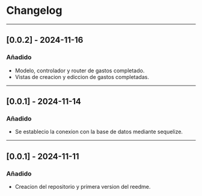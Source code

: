 # Changelog

---

## [0.0.2] - 2024-11-16
### Añadido
- Modelo, controlador y router de gastos completado.
- Vistas de creacion y ediccion de gastos completadas.

---

## [0.0.1] - 2024-11-14
### Añadido
- Se establecio la conexion con la base de datos mediante sequelize.

---

## [0.0.1] - 2024-11-11
### Añadido
- Creacion del repositorio y primera version del reedme.